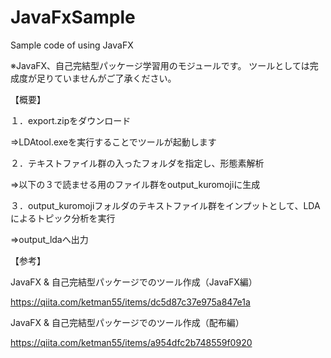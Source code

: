 # JavaFxSample
Sample code of using JavaFX

※JavaFX、自己完結型パッケージ学習用のモジュールです。
ツールとしては完成度が足りていませんがご了承ください。

【概要】

１．export.zipをダウンロード

⇒LDAtool.exeを実行することでツールが起動します

２．テキストファイル群の入ったフォルダを指定し、形態素解析

⇒以下の３で読ませる用のファイル群をoutput_kuromojiに生成

３．output_kuromojiフォルダのテキストファイル群をインプットとして、LDAによるトピック分析を実行

⇒output_ldaへ出力

【参考】

JavaFX & 自己完結型パッケージでのツール作成（JavaFX編）

https://qiita.com/ketman55/items/dc5d87c37e975a847e1a

JavaFX & 自己完結型パッケージでのツール作成（配布編）

https://qiita.com/ketman55/items/a954dfc2b748559f0920
